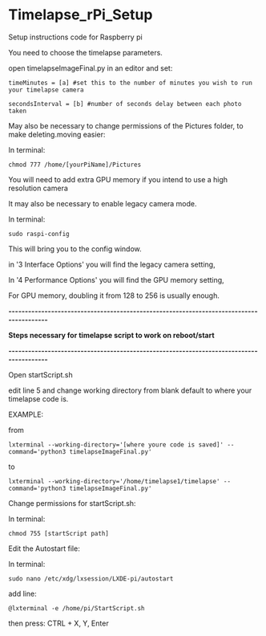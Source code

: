 # Timelapse_rPi_Setup
Setup instructions code for Raspberry pi 

You need to choose the timelapse parameters.

open timelapseImageFinal.py in an editor and set:

    timeMinutes = [a] #set this to the number of minutes you wish to run your timelapse camera
    
    secondsInterval = [b] #number of seconds delay between each photo taken
  
May also be necessary to change permissions of the Pictures folder, to make deleting.moving easier:

  In terminal: 
  
    chmod 777 /home/[yourPiName]/Pictures

You will need to add extra GPU memory if you intend to use a high resolution camera

It may also be necessary to enable legacy camera mode.

In terminal: 
  
    sudo raspi-config

This will bring you to the config window.

in '3 Interface Options' you will find the legacy camera setting,

In '4 Performance Options' you will find the GPU memory setting,

For GPU memory, doubling it from 128 to 256 is usually enough.
    
**----------------------------------------------------------------------------------------**

**Steps necessary for timelapse script to work on reboot/start**

**----------------------------------------------------------------------------------------**

Open startScript.sh

edit line 5 and change working directory from blank default to where your timelapse code is.

  EXAMPLE:
  
  from
  
    lxterminal --working-directory='[where youre code is saved]' --command='python3 timelapseImageFinal.py'
  
  to
  
    lxterminal --working-directory='/home/timelapse1/timelapse' --command='python3 timelapseImageFinal.py'


Change permissions for startScript.sh:

  In terminal: 
  
    chmod 755 [startScript path]
  

Edit the Autostart file:

  In terminal: 
  
    sudo nano /etc/xdg/lxsession/LXDE-pi/autostart
  
  add line:
  
    @lxterminal -e /home/pi/StartScript.sh
  
  then press: CTRL + X, Y, Enter
